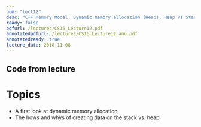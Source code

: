 ```yaml
---
num: "lect12"
desc: "C++ Memory Model, Dynamic memory allocation (Heap), Heap vs Stack"
ready: false
pdfurl: /lectures/CS16_Lecture12.pdf
annotatedpdfurl: /lectures/CS16_Lecture12_ann.pdf
annotatedready: true
lecture_date: 2018-11-08 
---
```


## Code from lecture


# Topics

* A first look at dynamic memory allocation
* The hows and whys of creating data on the stack vs. heap


